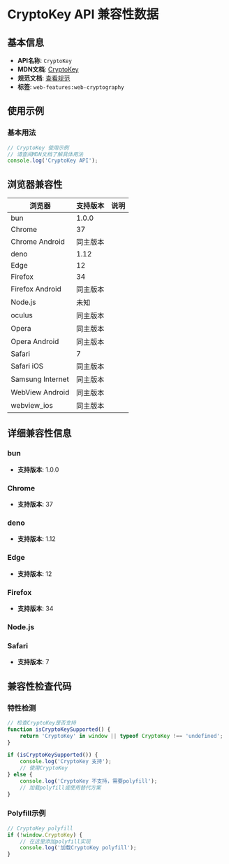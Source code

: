 # CryptoKey API 兼容性数据

## 基本信息

- **API名称**: `CryptoKey`
- **MDN文档**: [CryptoKey](https://developer.mozilla.org/docs/Web/API/CryptoKey)
- **规范文档**: [查看规范](https://w3c.github.io/webcrypto/#cryptokey-interface)
- **标签**: `web-features:web-cryptography`

## 使用示例

### 基本用法

```javascript
// CryptoKey 使用示例
// 请查阅MDN文档了解具体用法
console.log('CryptoKey API');
```

## 浏览器兼容性

| 浏览器 | 支持版本 | 说明 |
|--------|----------|------|
| bun | 1.0.0 |  |
| Chrome | 37 |  |
| Chrome Android | 同主版本 |  |
| deno | 1.12 |  |
| Edge | 12 |  |
| Firefox | 34 |  |
| Firefox Android | 同主版本 |  |
| Node.js | 未知 |  |
| oculus | 同主版本 |  |
| Opera | 同主版本 |  |
| Opera Android | 同主版本 |  |
| Safari | 7 |  |
| Safari iOS | 同主版本 |  |
| Samsung Internet | 同主版本 |  |
| WebView Android | 同主版本 |  |
| webview_ios | 同主版本 |  |

## 详细兼容性信息

### bun

- **支持版本**: 1.0.0

### Chrome

- **支持版本**: 37

### deno

- **支持版本**: 1.12

### Edge

- **支持版本**: 12

### Firefox

- **支持版本**: 34

### Node.js


### Safari

- **支持版本**: 7

## 兼容性检查代码

### 特性检测

```javascript
// 检查CryptoKey是否支持
function isCryptoKeySupported() {
    return 'CryptoKey' in window || typeof CryptoKey !== 'undefined';
}

if (isCryptoKeySupported()) {
    console.log('CryptoKey 支持');
    // 使用CryptoKey
} else {
    console.log('CryptoKey 不支持，需要polyfill');
    // 加载polyfill或使用替代方案
}
```

### Polyfill示例

```javascript
// CryptoKey polyfill
if (!window.CryptoKey) {
    // 在这里添加polyfill实现
    console.log('加载CryptoKey polyfill');
}
```

